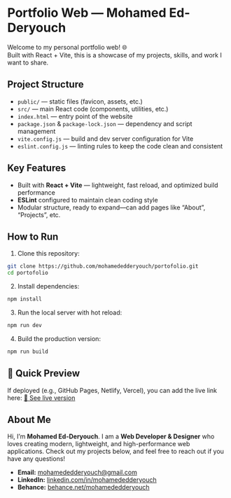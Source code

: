 # Portfolio Web — Mohamed Ed-Deryouch

Welcome to my personal portfolio web! 🌐  
Built with React + Vite, this is a showcase of my projects, skills, and work I want to share.

## Project Structure

- `public/` — static files (favicon, assets, etc.)  
- `src/` — main React code (components, utilities, etc.)  
- `index.html` — entry point of the website  
- `package.json` & `package-lock.json` — dependency and script management  
- `vite.config.js` — build and dev server configuration for Vite  
- `eslint.config.js` — linting rules to keep the code clean and consistent  

## Key Features

- Built with **React + Vite** — lightweight, fast reload, and optimized build performance  
- **ESLint** configured to maintain clean coding style  
- Modular structure, ready to expand—can add pages like “About”, “Projects”, etc.

## How to Run

1. Clone this repository:
```bash
git clone https://github.com/mohamededderyouch/portofolio.git
cd portofolio
```

2. Install dependencies:

```bash
npm install
```

3. Run the local server with hot reload:

```bash
npm run dev
```

4. Build the production version:

```bash
npm run build
```

## 🔗 Quick Preview

If deployed (e.g., GitHub Pages, Netlify, Vercel), you can add the live link here:
[🔗 See live version](https://mohamededderyouch.github.io/portofolio/)

## About Me

Hi, I’m **Mohamed Ed-Deryouch**.
I am a **Web Developer & Designer** who loves creating modern, lightweight, and high-performance web applications. Check out my projects below, and feel free to reach out if you have any questions!

* **Email:** [mohamededderyouch@gmail.com](mailto:mohamededderyouch@gmail.com)
* **LinkedIn:** [linkedin.com/in/mohamededderyouch](https://www.linkedin.com/in/mohamededderyouch/)
* **Behance:** [behance.net/mohamededderyouch](https://www.behance.net/mohamededderyouch)

[1]: https://github.com/mohamededderyouch
